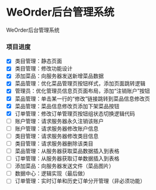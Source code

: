 # WeOrder后台管理系统

WeOrder后台管理系统

### 项目进度

- [x] 类目管理：静态页面
- [x] 类目管理：修改功能设计
- [x] 添加菜品：向服务器发送新增菜品数据
- [x] 菜品管理：优化菜品管理页按钮样式，添加页面跳转逻辑
- [x] 管理员：优化管理员信息页页面布局，添加“注销账户”按钮
- [x] 菜品管理：单击某一行的“修改”链接跳转到菜品信息修改页
- [x] 菜品管理：菜品信息修改页添加下架菜品按钮
- [x] 订单管理：修改订单管理页按钮组状态切换逻辑代码
- [ ] 账户管理：请求服务器永久注销该账户
- [ ] 账户管理：请求服务器修改账户信息
- [ ] 类目管理：请求服务器修改类目信息
- [ ] 类目管理：请求服务器删除该类目
- [ ] 菜品管理：从服务器获取菜品数据插入到表格
- [ ] 订单管理：从服务器获取订单数据插入到表格
- [ ] 添加菜品：向服务器发送文件（菜品图片）
- [ ] 数据中心：逻辑实现（最后做）
- [ ] 订单管理：实时订单和历史订单分开管理（非必须功能）